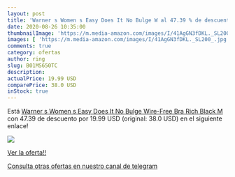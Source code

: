 ```yaml
---
layout: post
title: 'Warner s Women s Easy Does It No Bulge W al 47.39 % de descuento'
date: 2020-08-26 10:35:00
thumbnailImage: 'https://m.media-amazon.com/images/I/41AgGN3fDKL._SL200_.jpg'
images: [ 'https://m.media-amazon.com/images/I/41AgGN3fDKL._SL200_.jpg' ]
comments: true
category: ofertas
author: ring
slug: B01MS650TC
description:
actualPrice: 19.99 USD
comparePrice: 38.0 USD
inStock: true
---
```


Está [Warner s Women s Easy Does It No Bulge Wire-Free Bra  Rich Black  M](https://www.amazon.com/dp/B01MS650TC/?tag=redken08-20) con 47.39 de descuento por 19.99 USD (original: 38.0 USD) en el siguiente enlace!

[![](https://m.media-amazon.com/images/I/41AgGN3fDKL._SL200_.jpg)](https://www.amazon.com/dp/B01MS650TC/?tag=redken08-20)

[Ver la oferta!!](https://www.amazon.com/dp/B01MS650TC/?tag=redken08-20)

[Consulta otras ofertas en nuestro canal de telegram](https://t.me/s/ofertas25)
